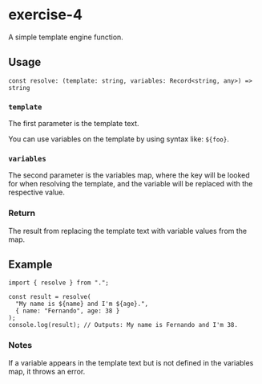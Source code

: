# exercise-4
A simple template engine function.

## Usage
```
const resolve: (template: string, variables: Record<string, any>) => string
```

### `template`
The first parameter is the template text.

You can use variables on the template by using syntax like: `${foo}`.

### `variables`
The second parameter is the variables map, where the key will be looked for when resolving the template, and the variable will be replaced with the respective value.

### Return
The result from replacing the template text with variable values from the map.

## Example
```
import { resolve } from ".";

const result = resolve(
  "My name is ${name} and I'm ${age}.",
  { name: "Fernando", age: 38 }
);
console.log(result); // Outputs: My name is Fernando and I'm 38.

```

### Notes
If a variable appears in the template text but is not defined in the variables map, it throws an error.